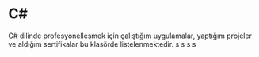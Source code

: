 # C#
C# dilinde profesyonelleşmek için çalıştığım uygulamalar, yaptığım projeler ve aldığım sertifikalar bu klasörde listelenmektedir.
s
s
s
s
